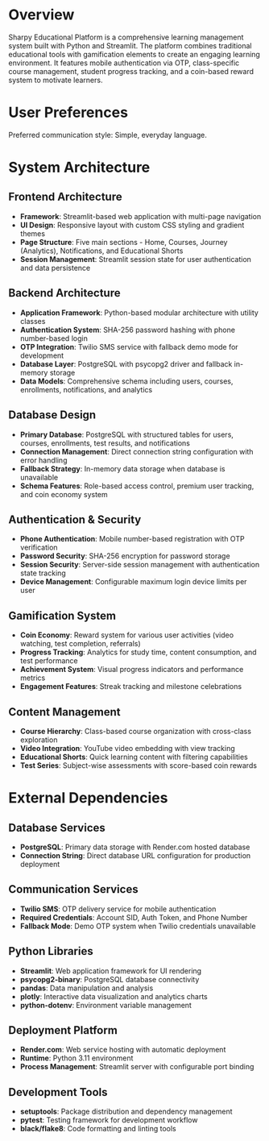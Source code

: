 # Overview

Sharpy Educational Platform is a comprehensive learning management system built with Python and Streamlit. The platform combines traditional educational tools with gamification elements to create an engaging learning environment. It features mobile authentication via OTP, class-specific course management, student progress tracking, and a coin-based reward system to motivate learners.

# User Preferences

Preferred communication style: Simple, everyday language.

# System Architecture

## Frontend Architecture
- **Framework**: Streamlit-based web application with multi-page navigation
- **UI Design**: Responsive layout with custom CSS styling and gradient themes
- **Page Structure**: Five main sections - Home, Courses, Journey (Analytics), Notifications, and Educational Shorts
- **Session Management**: Streamlit session state for user authentication and data persistence

## Backend Architecture
- **Application Framework**: Python-based modular architecture with utility classes
- **Authentication System**: SHA-256 password hashing with phone number-based login
- **OTP Integration**: Twilio SMS service with fallback demo mode for development
- **Database Layer**: PostgreSQL with psycopg2 driver and fallback in-memory storage
- **Data Models**: Comprehensive schema including users, courses, enrollments, notifications, and analytics

## Database Design
- **Primary Database**: PostgreSQL with structured tables for users, courses, enrollments, test results, and notifications
- **Connection Management**: Direct connection string configuration with error handling
- **Fallback Strategy**: In-memory data storage when database is unavailable
- **Schema Features**: Role-based access control, premium user tracking, and coin economy system

## Authentication & Security
- **Phone Authentication**: Mobile number-based registration with OTP verification
- **Password Security**: SHA-256 encryption for password storage
- **Session Security**: Server-side session management with authentication state tracking
- **Device Management**: Configurable maximum login device limits per user

## Gamification System
- **Coin Economy**: Reward system for various user activities (video watching, test completion, referrals)
- **Progress Tracking**: Analytics for study time, content consumption, and test performance
- **Achievement System**: Visual progress indicators and performance metrics
- **Engagement Features**: Streak tracking and milestone celebrations

## Content Management
- **Course Hierarchy**: Class-based course organization with cross-class exploration
- **Video Integration**: YouTube video embedding with view tracking
- **Educational Shorts**: Quick learning content with filtering capabilities
- **Test Series**: Subject-wise assessments with score-based coin rewards

# External Dependencies

## Database Services
- **PostgreSQL**: Primary data storage with Render.com hosted database
- **Connection String**: Direct database URL configuration for production deployment

## Communication Services
- **Twilio SMS**: OTP delivery service for mobile authentication
- **Required Credentials**: Account SID, Auth Token, and Phone Number
- **Fallback Mode**: Demo OTP system when Twilio credentials unavailable

## Python Libraries
- **Streamlit**: Web application framework for UI rendering
- **psycopg2-binary**: PostgreSQL database connectivity
- **pandas**: Data manipulation and analysis
- **plotly**: Interactive data visualization and analytics charts
- **python-dotenv**: Environment variable management

## Deployment Platform
- **Render.com**: Web service hosting with automatic deployment
- **Runtime**: Python 3.11 environment
- **Process Management**: Streamlit server with configurable port binding

## Development Tools
- **setuptools**: Package distribution and dependency management
- **pytest**: Testing framework for development workflow
- **black/flake8**: Code formatting and linting tools